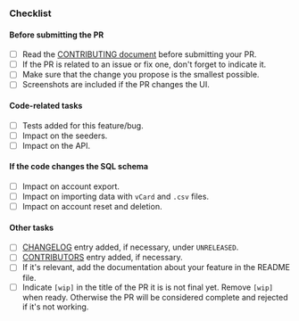### Checklist

#### Before submitting the PR
- [ ] Read the [CONTRIBUTING document](https://github.com/monicahq/monica/blob/master/CONTRIBUTING.md) before submitting your PR.
- [ ] If the PR is related to an issue or fix one, don't forget to indicate it.
- [ ] Make sure that the change you propose is the smallest possible.
- [ ] Screenshots are included if the PR changes the UI.

#### Code-related tasks
- [ ] Tests added for this feature/bug.
- [ ] Impact on the seeders.
- [ ] Impact on the API.

#### If the code changes the SQL schema
- [ ] Impact on account export.
- [ ] Impact on importing data with `vCard` and `.csv` files.
- [ ] Impact on account reset and deletion.

#### Other tasks
- [ ] [CHANGELOG](https://github.com/monicahq/monica/blob/master/CHANGELOG) entry added, if necessary, under `UNRELEASED`.
- [ ] [CONTRIBUTORS](https://github.com/monicahq/monica/blob/master/CONTRIBUTORS) entry added, if necessary.
- [ ] If it's relevant, add the documentation about your feature in the README file.
- [ ] Indicate `[wip]` in the title of the PR it is is not final yet. Remove `[wip]` when ready. Otherwise the PR will be considered complete and rejected if it's not working.
